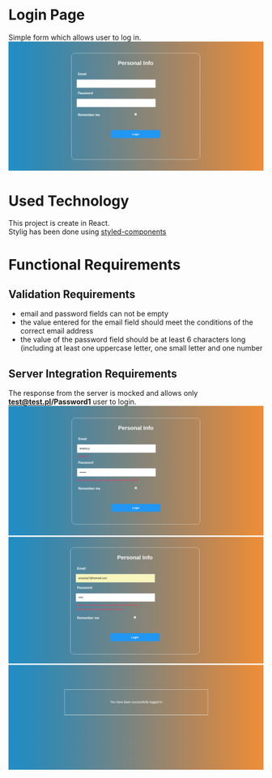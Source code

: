 
# Login Page
Simple form which allows user to log in.
</br>
![](./src/assets/images/simple_form.png)

# Used Technology
This project is create in React. </br>
Stylig has been done using [styled-components](https://www.styled-components.com/)

# Functional Requirements
## Validation Requirements
- email and password fields can not be empty
- the value entered for the email field should meet the conditions of the correct email address
- the value of the password field should be at least 6 characters long (including at least one uppercase letter, one small     letter and one number
## Server Integration Requirements
The response from the server is mocked and allows only **test@test.pl/Password1** user to login.
![](./src/assets/images/validation_1.png)
![](./src/assets/images/validation_2.png)
![](./src/assets/images/succes.png)










